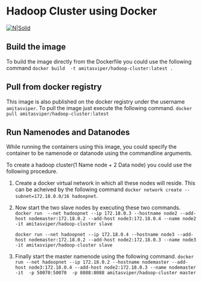 # Hadoop Cluster using Docker
[![N|Solid](https://secure.gravatar.com/avatar/7273c58dc017eec83667b50742ff6368?s=80)](https://www.linkedin.com/in/amitasviper/)

## Build the image
To build the image directly from the Dockerfile you could use the following command
```docker build  -t amitasviper/hadoop-cluster:latest .```

## Pull from docker registry
This image is also published on the docker registry under the username `amitasviper`. To pull the image just execute the following command.
```docker pull amitasviper/hadoop-cluster:latest```

## Run Namenodes and Datanodes
While running the containers using this image, you could specify the container to be namenode or datanode using the commandline arguments.

To create a hadoop cluster(1 Name node + 2 Data node) you could use the following procedure.
1. Create a docker virtual network in which all these nodes will reside. This can be acheived by the following command ```docker network create --subnet=172.18.0.0/16 hadoopnet```.
2. Now start the two slave nodes by executing these two commands.
```docker run  --net hadoopnet --ip 172.18.0.3 --hostname node2 --add-host nodemaster:172.18.0.2 --add-host node3:172.18.0.4 --name node2 -it amitasviper/hadoop-cluster slave```

    ```docker run --net hadoopnet --ip 172.18.0.4 --hostname node3 --add-host nodemaster:172.18.0.2 --add-host node2:172.18.0.3 --name node3 -it amitasviper/hadoop-cluster slave```
3. Finally start the master namenode using the following command.
```docker run --net hadoopnet --ip 172.18.0.2 --hostname nodemaster --add-host node3:172.18.0.4 --add-host node2:172.18.0.3 --name nodemaster -it  -p 50070:50070  -p 8088:8088 amitasviper/hadoop-cluster master```

